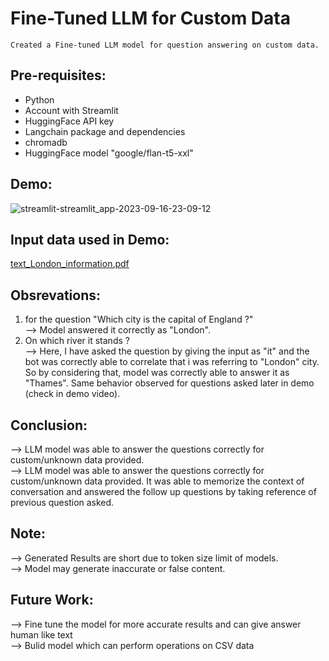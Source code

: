 #  Fine-Tuned LLM for Custom Data  
```
Created a Fine-tuned LLM model for question answering on custom data.   
```

## Pre-requisites:
- Python
- Account with Streamlit
- HuggingFace API key
- Langchain package and dependencies
- chromadb
- HuggingFace model "google/flan-t5-xxl"

## Demo:
![streamlit-streamlit_app-2023-09-16-23-09-12](https://github.com/sarangb0003/Fine-Tuned-LLM-for-Custom-Data/assets/61322867/fa6f8486-7c7c-423c-be1b-b1c05bc55fa0)
<br>

## Input data used in Demo:
[text_London_information.pdf](https://github.com/sarangb0003/Fine-Tuned-LLM-for-Custom-Data/files/12642305/text_London_information.pdf)
<br>

## Obsrevations:
1) for the question "Which city is the capital of England ?" <br>
--> Model answered it correctly as "London".
2) On which river it stands ? <br>
--> Here, I have asked the question by giving the input as "it" and the bot was correctly able to correlate that i was referring to "London" city. So by considering that, model was correctly able to answer it as "Thames". Same behavior observed for questions asked later in demo (check in demo video).

## Conclusion:
--> LLM model was able to answer the questions correctly for custom/unknown data provided. <br> 
--> LLM model was able to answer the questions correctly for custom/unknown data provided. It was able to memorize the context of conversation and answered the follow up questions by taking reference of previous question asked.

## Note:
--> Generated Results are short due to token size limit of models. <br>
--> Model may generate inaccurate or false content.

## Future Work:
--> Fine tune the model for more accurate results and can give answer human like text <br>
--> Bulid model which can perform operations on CSV data
